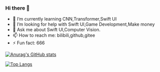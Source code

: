 ### Hi there 👋

- 🌱 I’m currently learning CNN,Transformer,Swift UI
- 🤔 I’m looking for help with Swift UI,Game Development,Make money
- 💬 Ask me about Swift UI,Computer Vision.
- 📫 How to reach me: bilibili,github,gitee
- ⚡ Fun fact: 666

[![Anurag's GitHub stats](https://github-readme-stats.vercel.app/api?username=zhuhaoxlj)](https://github.com/anuraghazra/github-readme-stats)

[![Top Langs](https://github-readme-stats.vercel.app/api/top-langs/?username=anuraghazra)](https://github.com/anuraghazra/github-readme-stats)
